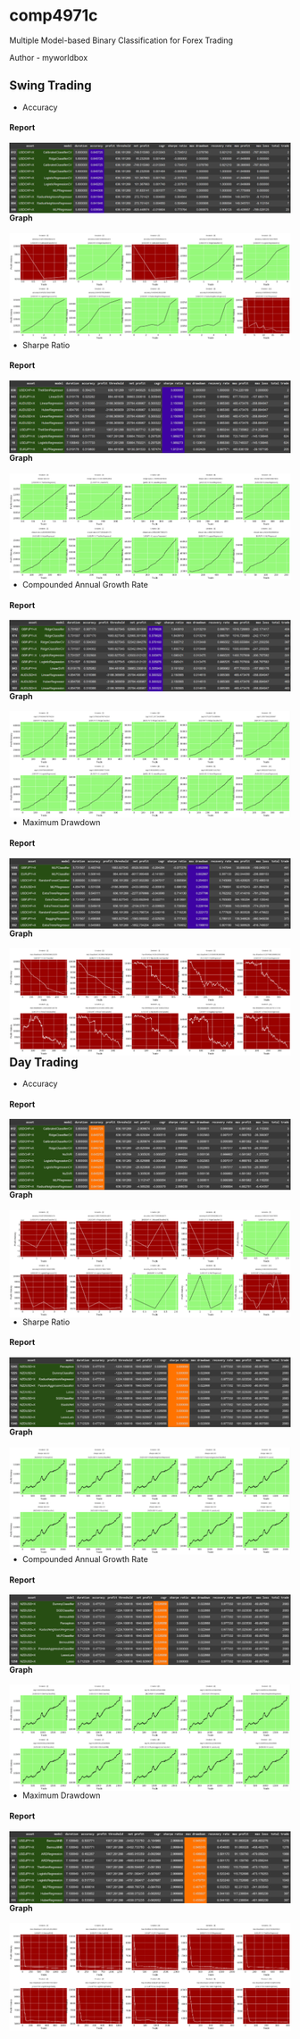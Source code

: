 # comp4971c

Multiple Model-based Binary Classification for Forex Trading

Author - myworldbox

## Swing Trading

- Accuracy

#### Report
<img src="./image/swing_trading/swing_accuracy_report.png" align="left">

#### Graph
<img src="./image/swing_trading/swing_accuracy_graph.png" align="left">

- Sharpe Ratio

#### Report
<img src="./image/swing_trading/swing_ss_report.png" align="left">

#### Graph
<img src="./image/swing_trading/swing_ss_graph.png" align="left">

- Compounded Annual Growth Rate

#### Report
<img src="./image/swing_trading/swing_cagr_report.png" align="left">

#### Graph
<img src="./image/swing_trading/swing_cagr_graph.png" align="left">

- Maximum Drawdown

#### Report
<img src="./image/swing_trading/swing_mdd_report.png" align="left">

#### Graph
<img src="./image/swing_trading/swing_mdd_graph.png" align="left">

## Day Trading

- Accuracy

#### Report
<img src="./image/day_trading/day_accuracy_report.png" align="left">

#### Graph
<img src="./image/day_trading/day_accuracy_graph.png" align="left">

- Sharpe Ratio

#### Report
<img src="./image/day_trading/day_ss_report.png" align="left">

#### Graph
<img src="./image/day_trading/day_ss_graph.png" align="left">

- Compounded Annual Growth Rate

#### Report
<img src="./image/day_trading/day_cagr_report.png" align="left">

#### Graph
<img src="./image/day_trading/day_cagr_graph.png" align="left">

- Maximum Drawdown

#### Report
<img src="./image/day_trading/day_mdd_report.png" align="left">

#### Graph
<img src="./image/day_trading/day_mdd_graph.png" align="left">